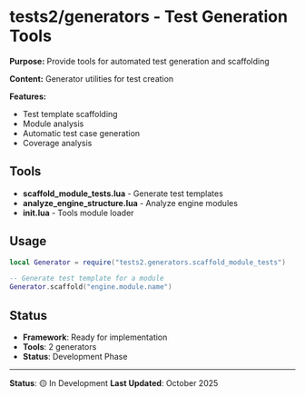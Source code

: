 # tests2/generators - Test Generation Tools

**Purpose:** Provide tools for automated test generation and scaffolding

**Content:** Generator utilities for test creation

**Features:**
- Test template scaffolding
- Module analysis
- Automatic test case generation
- Coverage analysis

## Tools

- **scaffold_module_tests.lua** - Generate test templates
- **analyze_engine_structure.lua** - Analyze engine modules
- **init.lua** - Tools module loader

## Usage

```lua
local Generator = require("tests2.generators.scaffold_module_tests")

-- Generate test template for a module
Generator.scaffold("engine.module.name")
```

## Status

- **Framework**: Ready for implementation
- **Tools**: 2 generators
- **Status**: Development Phase

---

**Status**: 🟡 In Development
**Last Updated**: October 2025
